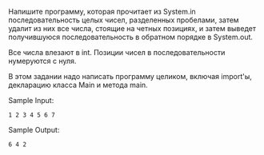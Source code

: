 Напишите программу, которая прочитает из System.in последовательность целых чисел, разделенных пробелами, затем удалит из них все числа, стоящие на четных позициях, и затем выведет получившуюся последовательность в обратном порядке в System.out.

Все числа влезают в int. Позиции чисел в последовательности нумеруются с нуля.

В этом задании надо написать программу целиком, включая import'ы, декларацию класса Main и метода main.

Sample Input:
````
1 2 3 4 5 6 7
````
Sample Output:
````
6 4 2
````
